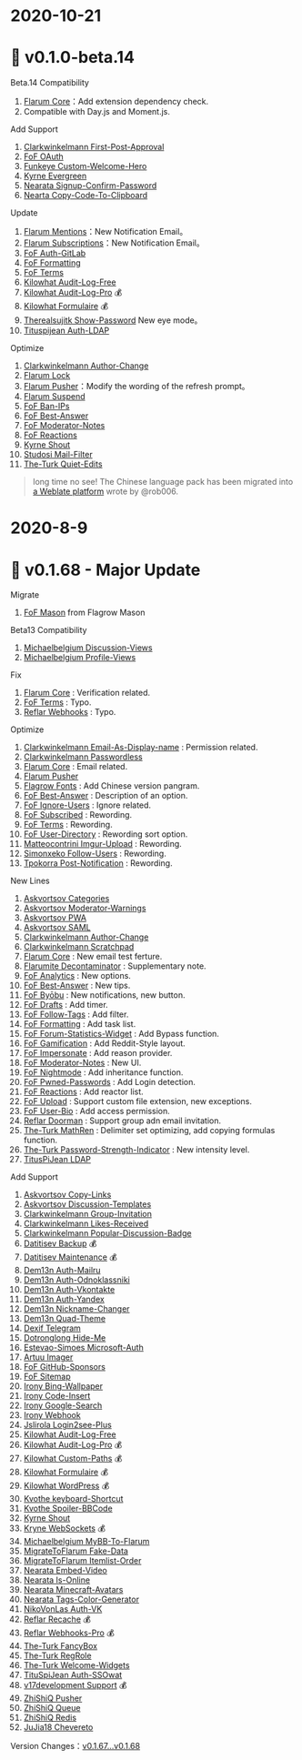 # 2020-10-21
# 🌟 v0.1.0-beta.14

Beta.14 Compatibility
1. [Flarum Core](https://github.com/flarum/core)：Add extension dependency check.
2. Compatible with Day.js and Moment.js.

Add Support
1. [Clarkwinkelmann First-Post-Approval](https://discuss.flarum.org/d/25055)
2. [FoF OAuth](https://discuss.flarum.org/d/25182)
3. [Funkeye Custom-Welcome-Hero](https://discuss.flarum.org/d/24664)
4. [Kyrne Evergreen](https://discuss.flarum.org/d/24695)
5. [Nearata Signup-Confirm-Password](https://discuss.flarum.org/d/24689)
6. [Nearta Copy-Code-To-Clipboard](https://discuss.flarum.org/d/24852)

Update
1. [Flarum Mentions](https://github.com/flarum/mentions)：New Notification Email。
2. [Flarum Subscriptions](https://github.com/flarum/subscriptions)：New Notification Email。
3. [FoF Auth-GitLab](https://discuss.flarum.org/d/20371)
4. [FoF Formatting](https://discuss.flarum.org/d/17770)
5. [FoF Terms](https://discuss.flarum.org/d/11714)
6. [Kilowhat Audit-Log-Free](https://discuss.flarum.org/d/24432)
7. [Kilowhat Audit-Log-Pro](https://discuss.flarum.org/d/24206) 💰
8. [Kilowhat Formulaire](https://discuss.flarum.org/d/23063) 💰
9. [Therealsujitk Show-Password](https://discuss.flarum.org/d/22727) New eye mode。
10. [Tituspijean Auth-LDAP](https://discuss.flarum.org/d/9515) 

Optimize
1. [Clarkwinkelmann Author-Change](https://discuss.flarum.org/d/21731)
2. [Flarum Lock](https://github.com/flarum/lock)
3. [Flarum Pusher](https://github.com/flarum/pusher)：Modify the wording of the refresh prompt。
4. [Flarum Suspend](https://github.com/flarum/suspend)
5. [FoF Ban-IPs](https://discuss.flarum.org/d/20949)
6. [FoF Best-Answer](https://discuss.flarum.org/d/21894)
7. [FoF Moderator-Notes](https://discuss.flarum.org/d/22925)
8. [FoF Reactions](https://discuss.flarum.org/d/20655)
9. [Kyrne Shout](https://discuss.flarum.org/d/24073)
10. [Studosi Mail-Filter](https://discuss.flarum.org/d/23132)
11. [The-Turk Quiet-Edits ](https://discuss.flarum.org/d/22916)

<!--  -->

> long time no see! The Chinese language pack has been migrated into [a Weblate platform](https://github.com/rob006-software/flarum-translations) wrote by @rob006.

# 2020-8-9
# 🌟 v0.1.68 - Major Update

Migrate
1. [FoF Mason](https://discuss.flarum.org/d/7028) from Flagrow Mason

Beta13 Compatibility
1. [Michaelbelgium Discussion-Views](https://discuss.flarum.org/d/7339)
2. [Michaelbelgium Profile-Views](https://discuss.flarum.org/d/7596)


Fix
1. [Flarum Core](https://github.com/flarum/core) : Verification related.
2. [FoF Terms](https://discuss.flarum.org/d/11714) : Typo.
3. [Reflar Webhooks](https://discuss.flarum.org/d/17812) : Typo.

Optimize
1. [Clarkwinkelmann Email-As-Display-name](https://discuss.flarum.org/d/22603) : Permission related.
2. [Clarkwinkelmann Passwordless](https://discuss.flarum.org/d/22606)
3. [Flarum Core](https://github.com/flarum/core) : Email related.
4. [Flarum Pusher](https://github.com/flarum/pusher)
5. [Flagrow Fonts](https://discuss.flarum.org/d/6207) : Add Chinese version pangram.
6. [FoF Best-Answer](https://discuss.flarum.org/d/21894) : Description of an option.
7. [FoF Ignore-Users](https://discuss.flarum.org/d/20681) : Ignore related.
8. [FoF Subscribed](https://discuss.flarum.org/d/20917) : Rewording.
9. [FoF Terms](https://discuss.flarum.org/d/11714) : Rewording.
10. [FoF User-Directory](https://discuss.flarum.org/d/5682) : Rewording sort option.
11. [Matteocontrini Imgur-Upload](https://discuss.flarum.org/d/18491) : Rewording.
12. [Simonxeko Follow-Users](https://discuss.flarum.org/d/22628) : Rewording.
13. [Tpokorra Post-Notification](https://discuss.flarum.org/d/20750) : Rewording.

New Lines
1. [Askvortsov Categories](https://discuss.flarum.org/d/23184)
2. [Askvortsov Moderator-Warnings](https://discuss.flarum.org/d/23228)
3. [Askvortsov PWA](https://discuss.flarum.org/d/23219)
4. [Askvortsov SAML](https://discuss.flarum.org/d/22757)
5. [Clarkwinkelmann Author-Change](https://discuss.flarum.org/d/21731)
6. [Clarkwinkelmann Scratchpad](https://discuss.flarum.org/d/23016)
7. [Flarum Core](https://github.com/flarum/core) : New email test ferture.
8. [Flarumite Decontaminator](https://discuss.flarum.org/d/23735) : Supplementary note.
9. [FoF Analytics](https://discuss.flarum.org/d/1983) : New options.
10. [FoF Best-Answer](https://discuss.flarum.org/d/21894) : New tips.
11. [FoF Byōbu](https://discuss.flarum.org/d/4762) : New notifications, new button.
12. [FoF Drafts](https://discuss.flarum.org/d/20957) : Add timer.
13. [FoF Follow-Tags](https://discuss.flarum.org/d/20525) : Add filter.
14. [FoF Formatting](https://discuss.flarum.org/d/17770) : Add task list.
15. [FoF Forum-Statistics-Widget](https://discuss.flarum.org/d/22380) : Add Bypass function.
16. [FoF Gamification](https://discuss.flarum.org/d/20671) : Add Reddit-Style layout.
17. [FoF Impersonate](https://discuss.flarum.org/d/9868) : Add reason provider.
18. [FoF Moderator-Notes](https://discuss.flarum.org/d/22925) : New UI.
19. [FoF Nightmode](https://discuss.flarum.org/d/21492) : Add inheritance function.
20. [FoF Pwned-Passwords](https://discuss.flarum.org/d/18348) : Add Login detection.
21. [FoF Reactions](https://discuss.flarum.org/d/20655) : Add reactor list.
22. [FoF Upload](https://discuss.flarum.org/d/4154) : Support custom file extension, new exceptions.
23. [FoF User-Bio](https://discuss.flarum.org/d/17775) : Add access permission.
24. [Reflar Doorman](https://discuss.flarum.org/d/17845) : Support group adn email invitation.
25. [The-Turk MathRen](https://discuss.flarum.org/d/22439) : Delimiter set optimizing, add copying formulas function.
26. [The-Turk Password-Strength-Indicator](https://discuss.flarum.org/d/22624) : New intensity level.
27. [TitusPiJean LDAP](https://discuss.flarum.org/d/9515)

Add Support
1. [Askvortsov Copy-Links](https://discuss.flarum.org/d/23885)
2. [Askvortsov Discussion-Templates](https://discuss.flarum.org/d/23950)
3. [Clarkwinkelmann Group-Invitation](https://discuss.flarum.org/d/24627)
4. [Clarkwinkelmann Likes-Received](https://discuss.flarum.org/d/24489)
5. [Clarkwinkelmann Popular-Discussion-Badge](https://discuss.flarum.org/d/24490)
6. [Datitisev Backup](https://discuss.flarum.org/d/23933) 💰
7. [Datitisev Maintenance](https://discuss.flarum.org/d/23930) 💰
8. [Dem13n Auth-Mailru](https://github.com/Dem13n/auth-mailru)
9. [Dem13n Auth-Odnoklassniki](https://github.com/Dem13n/auth-odnoklassniki)
10. [Dem13n Auth-Vkontakte](https://github.com/Dem13n/auth-vkontakte)
11. [Dem13n Auth-Yandex](https://github.com/Dem13n/auth-yandex)
12. [Dem13n Nickname-Changer](https://discuss.flarum.org/d/21238)
13. [Dem13n Quad-Theme](https://discuss.flarum.org/d/22618)
14. [Dexif Telegram](https://github.com/dexif/telegram)
15. [Dotronglong Hide-Me](https://github.com/dotronglong/flarum-hide-me)
16. [Estevao-Simoes Microsoft-Auth](https://github.com/estevao-simoes/flarum-microsoft-auth)
17. [Artuu Imager](https://discuss.flarum.org/d/24202)
18. [FoF GitHub-Sponsors](https://discuss.flarum.org/d/22260)
19. [FoF Sitemap](https://discuss.flarum.org/d/14941)
20. [Irony Bing-Wallpaper](https://github.com/892768447/flarum-ext-bing-wallpaper)
21. [Irony Code-Insert](https://github.com/892768447/flarum-ext-code-insert)
22. [Irony Google-Search](https://github.com/892768447/flarum-ext-google-search)
23. [Irony Webhook](https://github.com/892768447/flarum-ext-webhook)
24. [Jslirola Login2see-Plus](https://discuss.flarum.org/d/24193)
25. [Kilowhat Audit-Log-Free](https://discuss.flarum.org/d/24432)
26. [Kilowhat Audit-Log-Pro](https://discuss.flarum.org/d/24206) 💰
27. [Kilowhat Custom-Paths](https://discuss.flarum.org/d/23872) 💰
28. [Kilowhat Formulaire](https://discuss.flarum.org/d/23063) 💰
29. [Kilowhat WordPress](https://discuss.flarum.org/d/22229) 💰
30. [Kvothe keyboard-Shortcut](https://discuss.flarum.org/d/19301)
31. [Kvothe Spoiler-BBCode](https://discuss.flarum.org/d/19044)
32. [Kyrne Shout](https://discuss.flarum.org/d/24073)
33. [Kryne WebSockets](https://discuss.flarum.org/d/23473) 💰
34. [Michaelbelgium MyBB-To-Flarum](https://discuss.flarum.org/d/5506)
35. [MigrateToFlarum Fake-Data](https://discuss.flarum.org/d/21160)
36. [MigrateToFlarum Itemlist-Order](https://discuss.flarum.org/d/20477)
37. [Nearata Embed-Video](https://discuss.flarum.org/d/24527)
38. [Nearata Is-Online](https://discuss.flarum.org/d/24654)
39. [Nearata Minecraft-Avatars](https://discuss.flarum.org/d/24468)
40. [Nearata Tags-Color-Generator](https://discuss.flarum.org/d/24644)
41. [NikoVonLas Auth-VK](https://discuss.flarum.org/d/20756)
42. [Reflar Recache](https://discuss.flarum.org/d/20791) 💰
43. [Reflar Webhooks-Pro](https://extiverse.com/extension/reflar/webhooks-pro) 💰
44. [The-Turk FancyBox](https://discuss.flarum.org/d/19535/64)
45. [The-Turk RegRole](https://discuss.flarum.org/d/24500)
46. [The-Turk Welcome-Widgets](https://discuss.flarum.org/d/24496)
47. [TituSpiJean Auth-SSOwat](https://github.com/tituspijean/flarum-ext-auth-ssowat)
48. [v17development Support](https://discuss.flarum.org/d/23741) 💰
49. [ZhiShiQ Pusher](https://discuss.flarum.org/d/18697)
50. [ZhiShiQ Queue](https://discuss.flarum.org/d/18697)
51. [ZhiShiQ Redis](https://discuss.flarum.org/d/18697)
52. [JuJia18 Chevereto](https://discuss.flarum.org/d/23585)

Version Changes：[v0.1.67...v0.1.68](https://github.com/Littlegolden/flarum-lang-simplified-chinese/compare/v0.1.67...v0.1.68)